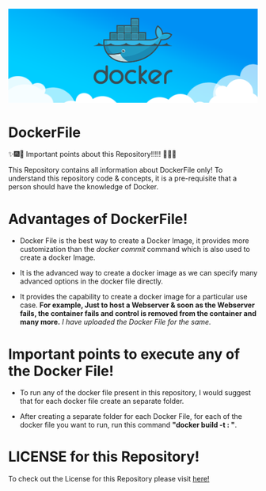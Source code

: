 ![Docker](Images/docker_image.png)


# DockerFile

:sparkles::fireworks::tada: Important points about this Repository!!!!! :tada::fireworks::sparkles:

This Repository contains all information about DockerFile only! To understand this repository code & concepts, it is a pre-requisite that a person should have the knowledge of Docker.

# Advantages of DockerFile!

* Docker File is the best way to create a Docker Image, it provides more customization than the <i>docker commit</i> command which is also used to create a docker Image.

* It is the advanced way to create a docker image as we can specify many advanced options in the docker file directly.

* It provides the capability to create a docker image for a particular use case. **For example, Just to host a Webserver & soon as the Webserver fails, the container fails and control is removed from the container and many more.** <i> I have uploaded the Docker File for the same. </i>

# Important points to execute any of the Docker File!

* To run any of the docker file present in this repository, I would suggest that for each docker file create an separate folder.

* After creating a separate folder for each Docker File, for each of the docker file you want to run, run this command **"docker build -t <image name>:<tag of image>  <path of the folder>"**.



# LICENSE for this Repository!
To check out the License for this Repository please visit [here!](https://github.com/HarshitDawar55/DockerFile/blob/master/LICENSE)
